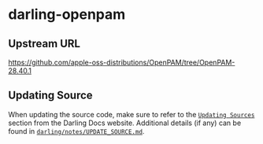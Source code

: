 # darling-openpam

## Upstream URL

https://github.com/apple-oss-distributions/OpenPAM/tree/OpenPAM-28.40.1

## Updating Source

When updating the source code, make sure to refer to the [`Updating Sources`](https://docs.darlinghq.org/contributing/updating-sources/index.html#updating-sources) section from the Darling Docs website. Additional details (if any) can be found in [`darling/notes/UPDATE_SOURCE.md`](darling/notes/UPDATE_SOURCE.md).